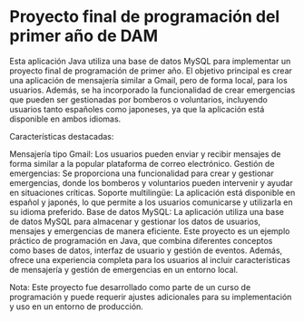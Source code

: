 # Proyecto final de programación del primer año de DAM
Esta aplicación Java utiliza una base de datos MySQL para implementar un proyecto final de programación de primer año. El objetivo principal es crear una aplicación de mensajería similar a Gmail, pero de forma local, para los usuarios. Además, se ha incorporado la funcionalidad de crear emergencias que pueden ser gestionadas por bomberos o voluntarios, incluyendo usuarios tanto españoles como japoneses, ya que la aplicación está disponible en ambos idiomas.

Características destacadas:

Mensajería tipo Gmail: Los usuarios pueden enviar y recibir mensajes de forma similar a la popular plataforma de correo electrónico.
Gestión de emergencias: Se proporciona una funcionalidad para crear y gestionar emergencias, donde los bomberos y voluntarios pueden intervenir y ayudar en situaciones críticas.
Soporte multilingüe: La aplicación está disponible en español y japonés, lo que permite a los usuarios comunicarse y utilizarla en su idioma preferido.
Base de datos MySQL: La aplicación utiliza una base de datos MySQL para almacenar y gestionar los datos de usuarios, mensajes y emergencias de manera eficiente.
Este proyecto es un ejemplo práctico de programación en Java, que combina diferentes conceptos como bases de datos, interfaz de usuario y gestión de eventos. Además, ofrece una experiencia completa para los usuarios al incluir características de mensajería y gestión de emergencias en un entorno local.

Nota: Este proyecto fue desarrollado como parte de un curso de programación y puede requerir ajustes adicionales para su implementación y uso en un entorno de producción.
